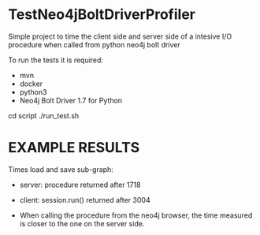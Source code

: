 # TestNeo4jBoltDriverProfiler
Simple project to time the client side and server side of a intesive I/O procedure when called from python neo4j bolt driver

To run the tests it is required:
   * mvn
   * docker
   * python3
   * Neo4j Bolt Driver 1.7 for Python

cd script
./run_test.sh

# EXAMPLE RESULTS
Times load and save sub-graph:
 * server: procedure returned after      1718 
 * client: session.run() returned after  3004

 * When calling the procedure from the neo4j browser, the time measured is closer to the one on the server side.
